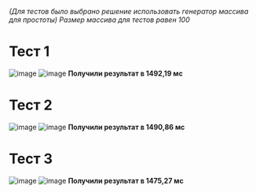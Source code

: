*(Для тестов было выбрано решение использовать генератор массива для простоты)*
*Размер массива для тестов равен 100*
# Тест 1
![image](https://user-images.githubusercontent.com/58052549/197391676-ad3ca9bd-628e-4297-8408-a95150075d5c.png)
![image](https://user-images.githubusercontent.com/58052549/197391685-26488433-9dd2-404d-8a71-e55c41ec1982.png)
**Получили результат в 1492,19 мс**
# Тест 2
![image](https://user-images.githubusercontent.com/58052549/197391891-fd89c188-89c1-47b3-97a1-b3c310f177ec.png)
![image](https://user-images.githubusercontent.com/58052549/197391901-e003c205-657f-45ff-9ab1-99be3768ef56.png)
**Получили результат в 1490,86 мс**
# Тест 3
![image](https://user-images.githubusercontent.com/58052549/197391891-fd89c188-89c1-47b3-97a1-b3c310f177ec.png)
![image](https://user-images.githubusercontent.com/58052549/197392075-75e15f03-98f5-45b4-9b21-fede2eb90c54.png)
**Получили результат в 1475,27 мс**
